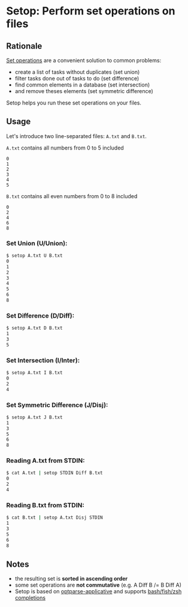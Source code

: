 # Setop: Perform set operations on files

## Rationale

[Set operations](https://en.wikipedia.org/wiki/Set_(mathematics)#Basic_operations) are a convenient solution to common problems:

- create a list of tasks without duplicates (set union)
- filter tasks done out of tasks to do (set difference)
- find common elements in a database (set intersection)
- and remove theses elements (set symmetric difference)

Setop helps you run these set operations on your files.

## Usage

Let's introduce two line-separated files: `A.txt` and `B.txt`.

`A.txt` contains all numbers from 0 to 5 included
```text
0
1
2
3
4
5
```

`B.txt` contains all even numbers from 0 to 8 included
```text
0
2
4
6
8
```

### Set Union (U/Union):

```bash
$ setop A.txt U B.txt
0
1
2
3
4
5
6
8
```

### Set Difference (D/Diff):

```bash
$ setop A.txt D B.txt
1
3
5
```

### Set Intersection (I/Inter):

```bash
$ setop A.txt I B.txt
0
2
4
```

### Set Symmetric Difference (J/Disj):

```bash
$ setop A.txt J B.txt
1
3
5
6
8
```

### Reading A.txt from STDIN:

```bash
$ cat A.txt | setop STDIN Diff B.txt
0
2
4
```

### Reading B.txt from STDIN:

```bash
$ cat B.txt | setop A.txt Disj STDIN
1
3
5
6
8
```

## Notes

- the resulting set is __sorted in ascending order__
- some set operations are __not commutative__ (e.g. A Diff B /= B Diff A)
- Setop is based on [optparse-applicative](https://github.com/pcapriotti/optparse-applicative) and supports [bash/fish/zsh completions](https://github.com/pcapriotti/optparse-applicative#bash-zsh-and-fish-completions)
